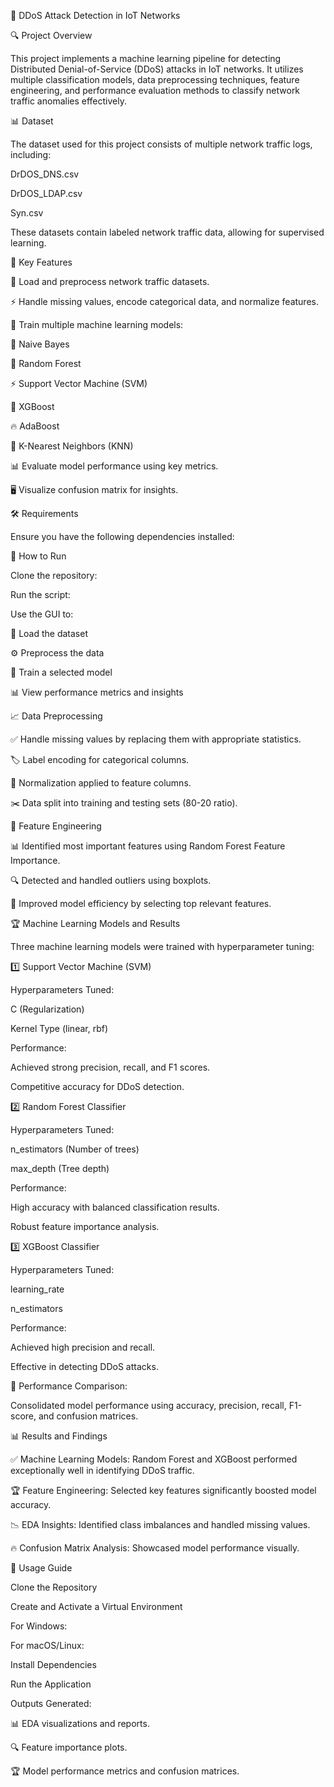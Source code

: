 🚀 DDoS Attack Detection in IoT Networks

🔍 Project Overview

This project implements a machine learning pipeline for detecting Distributed Denial-of-Service (DDoS) attacks in IoT networks. It utilizes multiple classification models, data preprocessing techniques, feature engineering, and performance evaluation methods to classify network traffic anomalies effectively.

📊 Dataset

The dataset used for this project consists of multiple network traffic logs, including:

DrDOS_DNS.csv

DrDOS_LDAP.csv

Syn.csv

These datasets contain labeled network traffic data, allowing for supervised learning.

📌 Key Features

📂 Load and preprocess network traffic datasets.

⚡ Handle missing values, encode categorical data, and normalize features.

🧠 Train multiple machine learning models:

🤖 Naive Bayes

🌲 Random Forest

⚡ Support Vector Machine (SVM)

🚀 XGBoost

🔥 AdaBoost

👥 K-Nearest Neighbors (KNN)

📊 Evaluate model performance using key metrics.

🖥️ Visualize confusion matrix for insights.

🛠 Requirements

Ensure you have the following dependencies installed:

🚀 How to Run

Clone the repository:

Run the script:

Use the GUI to:

📂 Load the dataset

⚙️ Preprocess the data

🤖 Train a selected model

📊 View performance metrics and insights

📈 Data Preprocessing

✅ Handle missing values by replacing them with appropriate statistics.

🏷️ Label encoding for categorical columns.

🔄 Normalization applied to feature columns.

✂️ Data split into training and testing sets (80-20 ratio).

🔬 Feature Engineering

📊 Identified most important features using Random Forest Feature Importance.

🔍 Detected and handled outliers using boxplots.

🚀 Improved model efficiency by selecting top relevant features.

🏆 Machine Learning Models and Results

Three machine learning models were trained with hyperparameter tuning:

1️⃣ Support Vector Machine (SVM)

Hyperparameters Tuned:

C (Regularization)

Kernel Type (linear, rbf)

Performance:

Achieved strong precision, recall, and F1 scores.

Competitive accuracy for DDoS detection.

2️⃣ Random Forest Classifier

Hyperparameters Tuned:

n_estimators (Number of trees)

max_depth (Tree depth)

Performance:

High accuracy with balanced classification results.

Robust feature importance analysis.

3️⃣ XGBoost Classifier

Hyperparameters Tuned:

learning_rate

n_estimators

Performance:

Achieved high precision and recall.

Effective in detecting DDoS attacks.

📌 Performance Comparison:

Consolidated model performance using accuracy, precision, recall, F1-score, and confusion matrices.

📊 Results and Findings

✅ Machine Learning Models: Random Forest and XGBoost performed exceptionally well in identifying DDoS traffic.

🏆 Feature Engineering: Selected key features significantly boosted model accuracy.

📉 EDA Insights: Identified class imbalances and handled missing values.

🔥 Confusion Matrix Analysis: Showcased model performance visually.

📌 Usage Guide

Clone the Repository

Create and Activate a Virtual Environment

For Windows:

For macOS/Linux:

Install Dependencies

Run the Application

Outputs Generated:

📊 EDA visualizations and reports.

🔍 Feature importance plots.

🏆 Model performance metrics and confusion matrices.
